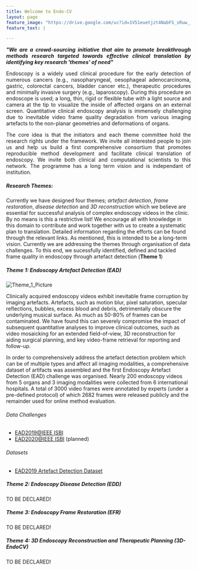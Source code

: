 ```yaml
---
title: Welcome to Endo-CV
layout: page
feature_image: "https://drive.google.com/uc?id=1V51euetjzt4NabFS_sRuw__8l2RnvefY"
feature_text: |

---
```

<div style="text-align: justify"> 
<p>
 
 <em><strong>"We are a crowd-sourcing initiative that aim to promote breakthrough methods research targeted towards effective clinical translation by identifying key research 'themes' of need"</strong></em>
 
Endoscopy is a widely used clinical procedure for the early detection of numerous cancers (e.g., nasopharyngeal, oesophageal adenocarcinoma, gastric, colorectal cancers, bladder cancer etc.), therapeutic procedures and minimally invasive surgery (e.g., laparoscopy). During this procedure an endoscope is used; a long, thin, rigid or flexible tube with a light source and camera at the tip to visualize the inside of affected organs on an external screen. Quantitative clinical endoscopy analysis is immensely challenging due to inevitable video frame quality degradation from various imaging artefacts to the non-planar geometries and deformations of organs.
</p>
<p>
 The core idea is that the initiators and each theme committee hold the research rights under the framework. We invite all interested people to join us and help us build a first comprehensive consortium that  promotes reproducible method development and facilitate clinical translation of  endoscopy. We invite both clinical and computational scientists to this network. The programme has a long term vision and is independant of institution.
</p>
</div>

##### Research Themes:
Currently we have designed four themes; <em>artefact detection</em>, <em>frame restoration</em>, <em>disease detection</em> and <em>3D reconstruction</em> which we believe are essential for successful analysis of complex endoscopy videos in the clinic. By no means is this a restrictive list! We encourage all with knowledge in this domain to contribute and work together with us to create a systematic plan to translation. Detailed information regarding the efforts can be found through the relevant links. As mentioned, this is intended to be a long-term vision. Currently we are addressing the themes through organisation of data challenges. To this end, we sucessfully identified, defined and tackled frame quality in endoscopy through artefact detection (<strong>Theme 1</strong>)
 
##### Theme 1: Endoscopy Artefact Detection (EAD)

![Theme_1_Picture](http://drive.google.com/uc?id=1yC3LAW-TJJAVXw5Ure7J4pzYr5sy_TEE)

Clinically acquired endoscopy videos exhibit inevitable frame corruption by imaging artefacts. Artefacts, such as motion blur, pixel saturation, specular reflections, bubbles, excess blood and debris, detrimentally obscure the underlying musical surface. As much as 50-80% of frames can be contaminated. We have found this can severely compromise the impact of subsequent quantitative analyses to improve clinical outcomes, such as video mosaicking for an extended field-of-view, 3D reconstruction for aiding surgical planning, and key video-frame retrieval for reporting and follow-up. 

In order to comprehensively address the artefact detection problem which can be of multiple types and affect all imaging modalities, a comprehensive dataset of artifacts was assembled and the first Endoscopy Artefact Detection (EAD) challenge was organised. Nearly 200 endoscopy videos from 5 organs and 3 imaging modalities were collected from 6 international hospitals. A total of 3000 video frames were annotated by experts (under a pre-defined protocol) of which 2682 frames were released publicly and the remainder used for online method evaluation. 

###### Data Challenges
- [EAD2019@IEEE ISBI](https://ead2019.grand-challenge.org)
- [EAD2020@IEEE ISBI](https://ead2020.grand-challenge.org) (planned)

###### Datasets
- [EAD2019 Artefact Detection Dataset](https://data.mendeley.com/datasets/c7fjbxcgj9/2)

##### Theme 2: Endoscopy Disease Detection (EDD)
TO BE DECLARED!

##### Theme 3: Endoscopy Frame Restoration (EFR) 
 TO BE DECLARED!

##### Theme 4: 3D Endoscopy Reconstruction and Therapeutic Planning (3D-EndoCV)
TO BE DECLARED!
